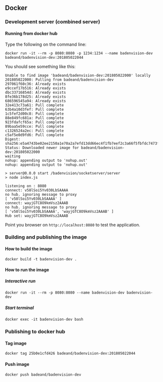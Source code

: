 ## Docker

### Development server (combined server)

#### Running from docker hub

Type the following on the command line:

```
docker run -it --rm -p 8080:8080 -p 1234:1234 --name badenvision-dev badeand/badenvision-dev:201805022044
```

You should see something like this:

```
Unable to find image 'badeand/badenvision-dev:201805022000' locally
201805022000: Pulling from badeand/badenvision-dev
297061f60c36: Already exists 
e9ccef17b516: Already exists 
dbc33716854d: Already exists 
8fe36b178d25: Already exists 
686596545a94: Already exists 
32e413c73a61: Pull complete 
63b4a10d3fef: Pull complete 
1c5fef2d00c8: Pull complete 
88e849fc681a: Pull complete 
923fdafcf65a: Pull complete 
89baa5e59cce: Pull complete 
c1326524a2ec: Pull complete 
c5af5e0d9fd6: Pull complete 
Digest: sha256:e5a4743be02ee2150a1e70a2a7efd13dd66ec4f1fb7eef2c3a66f5fbfdc7473f
Status: Downloaded newer image for badeand/badenvision-dev:201805022000
waiting
nohup: appending output to 'nohup.out'
nohup: appending output to 'nohup.out'

> server@0.0.0 start /badenvision/socketserver/server
> node index.js

listening on : 8080
connect: v58lSoi5Yv030LbSAAAA
no hub. ignoring message to proxy
[ 'v58lSoi5Yv030LbSAAAA' ]
connect: wayjGTC8O9kmVsz2AAAB
no hub. ignoring message to proxy
[ 'v58lSoi5Yv030LbSAAAA', 'wayjGTC8O9kmVsz2AAAB' ]
Hub set: wayjGTC8O9kmVsz2AAAB
```

Point you browser on ```http://localhost:8080``` to test the application.

### Building and publishing the image

#### How to build the image

```
docker build -t badenvision-dev .
```


#### How to run the image

##### Interactive run

```
docker run -it --rm -p 8080:8080 --name badenvision-dev badenvision-dev
```

##### Start terminal

```
docker exec -it badenvision-dev bash
```

### Publishing to docker hub

#### Tag image

```
docker tag 25b0e1cfd426 badeand/badenvision-dev:201805022044
```


#### Push image

```
docker push badeand/badenvision-dev
```




